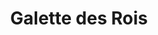 ---
layout: recette
categories: [recettes]
hidden: false
lang: fr
sitemap: true
title: Galette des Rois
type: sucre
preconditions:
  - La pâte feuilletée, le beurre et les oeufs doivent être à température ambiante
  - Préchauffer le four à 200°C
recettes:
  Pithiviers:
    ingredients: 
      - nom: pâte feuilletée 
        qte: 2
      - nom: sucre glace
        qte: 150
        unite: gr
      - nom: poudre d'amandes
        qte: 250
        unite: gr
      - nom: beurre mou
        qte: 100
        unite: gr
      - nom: oeufs
        qte: 3
      - nom: rhum
        qte: 40
        unite: mL
    etapes:
      - label: Garniture
        details:
          - Mélanger le beurre et le sucre
          - Ajouter les oeufs un à un
          - Ajouter la poudre d'amandes
          - Ajouter le rhum
      - label: Assemblage
        details:
          - Étaler une pâte feuilletée
          - Répartir la garniture au milieu (laisser 2-3 cm sur les bords)
          - Mouiller avec son doigt le bord de la pâte sur 2 cm avec de l'eau
          - Étaler la seconde pâte feuilletée sur la première
          - Bien pincer les bords
          - Badigeonner avec un jaune d'oeuf (sauf le long du bord)
          - Faire un dessin avec la pointe d'un couteau
      - label: Cuisson
        emoji: 🔥
        details:
          - Cuire 30-35 minutes à 180°C (chaleur tournante, à placer quasiment en bas du four)
          - Cuire 15 minutes à 150°C
  Frangipane:
    ingredients: 
      - nom: pâte feuilletée 
        qte: 2
      - nom: crème patissière pour 250 mL de lait
        lien: /recettes/creme-patissiere
      - nom: beurre mou
        qte: 100
        unite: gr
      - nom: sucre glace
        qte: 100
        unite: gr
      - nom: oeufs
        qte: 2
      - nom: poudre d'amandes
        qte: 150
        unite: gr
      - nom: rhum
        qte: 40
        unite: mL
    etapes:
      - label: "Garniture 1/3 : Crème Pâtissière"
        details:
          - label: Faire la crème pâtissière
            link: /recettes/creme-patissiere
      - label: "Garniture 2/3 : Crème d'amandes"
        details:
          - Mélanger le beurre et le sucre
          - Ajouter les oeufs un à un
          - Ajouter la poudre d'amandes
          - Ajouter le rhum
      - label: "Garniture 3/3"
        details:
          - Calculer 30% du poids de la crème d'amandes
          - Peser ce montant en crème pâtissière
          - Mélanger la crème d'amandes avec la crème pâtissière
      - label: Assemblage
        details:
          - Étaler une pâte feuilletée
          - Répartir la garniture au milieu (laisser 2-3 cm sur les bords)
          - Mouiller avec son doigt le bord de la pâte sur 2 cm avec de l'eau
          - Étaler la seconde pâte feuilletée sur la première
          - Bien pincer les bords
          - Badigeonner avec un jaune d'oeuf (sauf le long du bord)
          - Faire un dessin avec la pointe d'un couteau
      - label: Cuisson
        emoji: 🔥
        details:
          - Cuire 30-35 minutes à 180°C (chaleur tournante, à placer quasiment en bas du four)
          - Cuire 15 minutes à 150°C
notes:
  - Utiliser le dos d'une cuillère et la pointe d'un couteau pour faire les bords
  - Il ne faut pas badigeonner le long du bord car le jaune d'oeuf va empêcher la pâte de gonfler à la cuisson
  - Le rhum peut être remplacé par de l'Amaretto
  - Cette recette convient pour une galette de 25x25 cm. Veiller à ne pas trop surcharger de garniture
---